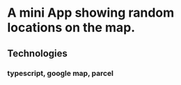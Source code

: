 # A mini App showing random locations on the map.

## Technologies

### typescript, google map, parcel
